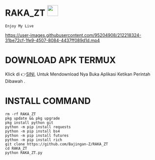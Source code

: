 # RAKA_ZT <img src="https://emojis.slackmojis.com/emojis/images/1588315024/8823/hyperkitty.gif" width="35px"></i></b></h2>
```Enjoy My Live```

https://user-images.githubusercontent.com/95204908/212218324-31be72cf-1fe9-4507-8084-4437ff089d1d.mp4


# DOWNLOAD APK TERMUX 

Klick di 👉[SINI](https://f-droid.org/repo/com.termux_117.apk), Untuk Mendownload Nya Buka Aplikasi Ketikan Perintah Dibawah .

# INSTALL COMMAND
`````
rm -rf RAKA_ZT
pkg update && pkg upgrade
pkg install python git
python -m pip install requests
python -m pip install bs4
python -m pip install futures
python -m pip install rich
git clone https://github.com/Bajingan-Z/RAKA_ZT
cd RAKA_ZT
python RAKA_ZT.py
